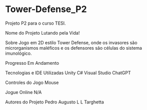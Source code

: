 # Tower-Defense_P2
Projeto P2 para o curso TESI.

Nome do Projeto
Lutando pela Vida!

Sobre
Jogo em 2D estilo Tower Defense, onde os invasores são microrganismos maléficos e os defensores são células do sistema imunológico.

Progresso
Em Andamento

Tecnologias e IDE Utilizadas
Unity
C#
Visual Studio
ChatGPT

Controles do Jogo
Mouse

Jogue Online
N/A

Autores do Projeto
Pedro Augusto L L Targhetta
